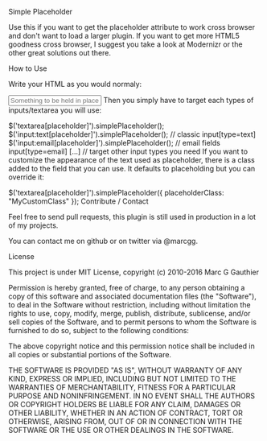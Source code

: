 Simple Placeholder

Use this if you want to get the placeholder attribute to work cross browser and don't want to load a larger plugin. If you want to get more HTML5 goodness cross browser, I suggest you take a look at Modernizr or the other great solutions out there.

How to Use

Write your HTML as you would normaly:

<input type="text" placeholder="Something to be held in place" />
Then you simply have to target each types of inputs/textarea you will use:

$('textarea[placeholder]').simplePlaceholder();
$('input:text[placeholder]').simplePlaceholder(); // classic input[type=text]
$('input:email[placeholder]').simplePlaceholder(); // email fields input[type=email]
[...] // target other input types you need
If you want to customize the appearance of the text used as placeholder, there is a class added to the field that you can use. It defaults to placeholding but you can override it:

$('textarea[placeholder]').simplePlaceholder({ placeholderClass: "MyCustomClass" });
Contribute / Contact

Feel free to send pull requests, this plugin is still used in production in a lot of my projects.

You can contact me on github or on twitter via @marcgg.

License

This project is under MIT License, copyright (c) 2010-2016 Marc G Gauthier

Permission is hereby granted, free of charge, to any person obtaining a copy of this software and associated documentation files (the "Software"), to deal in the Software without restriction, including without limitation the rights to use, copy, modify, merge, publish, distribute, sublicense, and/or sell copies of the Software, and to permit persons to whom the Software is furnished to do so, subject to the following conditions:

The above copyright notice and this permission notice shall be included in all copies or substantial portions of the Software.

THE SOFTWARE IS PROVIDED "AS IS", WITHOUT WARRANTY OF ANY KIND, EXPRESS OR IMPLIED, INCLUDING BUT NOT LIMITED TO THE WARRANTIES OF MERCHANTABILITY, FITNESS FOR A PARTICULAR PURPOSE AND NONINFRINGEMENT. IN NO EVENT SHALL THE AUTHORS OR COPYRIGHT HOLDERS BE LIABLE FOR ANY CLAIM, DAMAGES OR OTHER LIABILITY, WHETHER IN AN ACTION OF CONTRACT, TORT OR OTHERWISE, ARISING FROM, OUT OF OR IN CONNECTION WITH THE SOFTWARE OR THE USE OR OTHER DEALINGS IN THE SOFTWARE.
